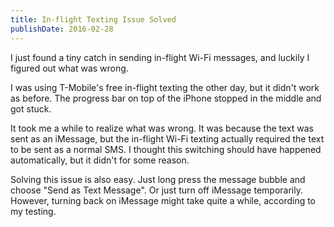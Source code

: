 ```yaml
---
title: In-flight Texting Issue Solved
publishDate: 2016-02-28
---
```


I just found a tiny catch in sending in-flight Wi-Fi messages, and luckily I figured out what was wrong.

I was using T-Mobile's free in-flight texting the other day, but it didn't work as before. The progress bar on top of the iPhone stopped in the middle and got stuck.

It took me a while to realize what was wrong. It was because the text was sent as an iMessage, but the in-flight Wi-Fi texting actually required the text to be sent as a normal SMS. I thought this switching should have happened automatically, but it didn't for some reason.

Solving this issue is also easy. Just long press the message bubble and choose "Send as Text Message". Or just turn off iMessage temporarily. However, turning back on iMessage might take quite a while, according to my testing.
